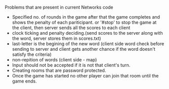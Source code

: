 Problems that are present in current Networks code

* Specified no. of rounds in the game after that the game completes and shows the penalty of each pariticipant. or '#stop' to stop the game at the client, then server sends all the scores to each client
* clock ticking and penalty deciding.(send scores to the server along with the word, server stores them in scores.txt)
* last-letter is the begining of the new word (client side word check before sending to server and client gets another chance if the word doesn't satisfy the criteria)
* non-repition of words (client side - map)
* Input should not be accepted if it is not that client's turn.
* Creating rooms that are password protected.
* Once the game has started no other player can join that room until the game ends.
